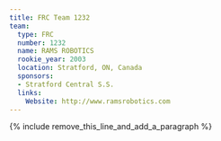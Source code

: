 ```yaml
---
title: FRC Team 1232
team:
  type: FRC
  number: 1232
  name: RAMS ROBOTICS
  rookie_year: 2003
  location: Stratford, ON, Canada
  sponsors:
  - Stratford Central S.S.
  links:
    Website: http://www.ramsrobotics.com
---
```


{% include remove_this_line_and_add_a_paragraph %}